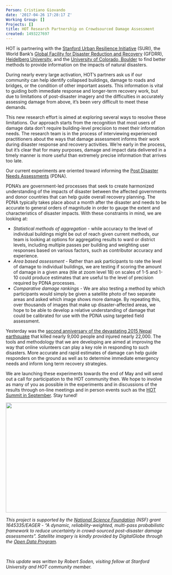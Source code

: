 ```yaml
---
Person: Cristiano Giovando
date: '2017-04-26 17:28:17 Z'
Working Group: []
Projects: []
title: HOT Research Partnership on Crowdsourced Damage Assessment
created: 1493227697
---
```

<p>HOT is partnering with the <a href="http://urbanresilience.stanford.edu/" target="_blank">Stanford Urban Resilience Initiative</a> (SURI), the World Bank’s <a href="https://www.gfdrr.org" target="_blank">Global Facility for Disaster Reduction and Recovery</a> (GFDRR), <a href="http://www.geog.uni-heidelberg.de/gis/index_en.html" target="_blank">Heidelberg University</a>, and the <a href="http://epic.cs.colorado.edu/" target="_blank">University of Colorado, Boulder</a> to find better methods to provide information on the impacts of natural disasters.</p><p><!--break--></p><p>During nearly every large activation, HOT’s partners ask us if our community can help identify collapsed buildings, damage to roads and bridges, or the condition of other important assets. This information is vital to guiding both immediate response and longer-term recovery work, but due to limitations of post-disaster imagery and the difficulties in accurately assessing damage from above, it’s been very difficult to meet these demands.</p><p>This new research effort is aimed at exploring several ways to resolve these limitations. Our approach starts from the recognition that most users of damage data don’t require building-level precision to meet their information needs. The research team is in the process of interviewing experienced practitioners about the ways that damage assessment informs their work during disaster response and recovery activities. We’re early in the process, but it’s clear that for many purposes, damage and impact data delivered in a timely manner is more useful than extremely precise information that arrives too late.</p><p>Our current experiments are oriented toward informing the <a href="https://www.gfdrr.org/post-disaster-needs-assessments" target="_blank">Post Disaster Needs Assessments</a> (PDNA).</p><p>PDNA’s are government-led processes that seek to create harmonized understanding of the impacts of disaster between the affected governments and donor countries that can help guide overall recovery planning. The PDNA typically takes place about a month after the disaster and needs to be accurate to general orders of magnitude in order to gauge the extent and characteristics of disaster impacts. With these constraints in mind, we are looking at:</p><ul><li><em>Statistical methods of aggregation</em> - while accuracy to the level of individual buildings might be out of reach given current methods, our team is looking at options for aggregating results to ward or district levels, including multiple passes per building and weighting user responses based on various factors, such as contributor accuracy and experience.</li><li><em>Area based assessment</em> - Rather than ask participants to rate the level of damage to individual buildings, we are testing if scoring the amount of damage in a given area (tile at zoom level 18) on scales of 1-5 and 1-10 could produce estimates that are useful to the level of precision required by PDNA processes.</li><li><em>Comparative damage rankings</em> - We are also testing a method by which participants would simply be given a satellite photo of two separate areas and asked which image shows more damage. By repeating this, over thousands of images that make up disaster-affected areas, we hope to be able to develop a relative understanding of damage that could be calibrated for use with the PDNA using targeted field assessment.</li></ul><p>Yesterday was the <a href="https://www.hotosm.org/updates/2015-04-25_strong_earthquake_in_nepal_hot_activates_report_1" target="_blank">second anniversary of the devastating 2015 Nepal earthquake</a> that killed nearly 9,000 people and injured nearly 22,000. The tools and methodology that we are developing are aimed at improving the way that online volunteers can play a key role in responding to such disasters. More accurate and rapid estimates of damage can help guide responders on the ground as well as to determine immediate emergency needs and inform long term recovery strategies.</p><p>We are launching these experiments towards the end of May and will send out a call for participation to the HOT community then. We hope to involve as many of you as possible in the experiments and in discussions of the results through on-line meetings and in person events such as the <a href="http://summit.hotosm.org/" target="_blank">HOT Summit in September</a>. Stay tuned!</p><p><img src="/sites/default/files/Gruppo.jpg" alt="" width="640" height="344"></p><p><em>This project is supported by the <a href="https://nsf.gov/index.jsp" target="_blank">National Science Foundation</a> (NSF) grant 1645335/EAGER - “A dynamic, reliability-weighted, multi-pass probabilistic framework to reduce uncertainty in crowd-sourced post-disaster damage assessments”. Satellite imagery is kindly provided by DigitalGlobe through the <a href="https://www.digitalglobe.com/opendata" target="_blank">Open Data Program</a>.</em></p><p>&nbsp;</p><p><em>This update was written by Robert Soden, visiting fellow at Stanford University and HOT community member.</em></p>
